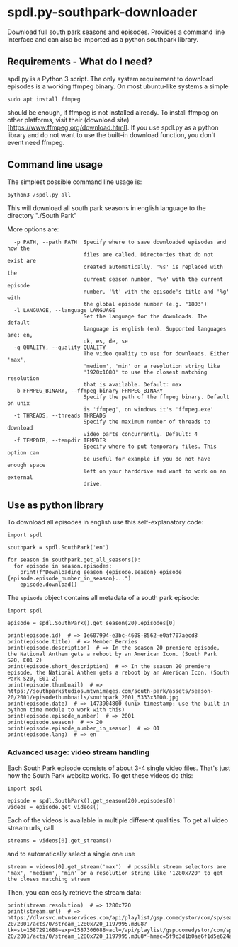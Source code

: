 # spdl.py-southpark-downloader
Download full south park seasons and episodes. Provides a command line interface and can also be imported as a python southpark library.

## Requirements - What do I need?
spdl.py is a Python 3 script. The only system requirement to download episodes is a working ffmpeg binary.
On most ubuntu-like systems a simple

```sudo apt install ffmpeg```

should be enough, if ffmpeg is not installed already. To install ffmpeg on other platforms, visit their (download site)[https://www.ffmpeg.org/download.html].
If you use spdl.py as a python library and do not want to use the built-in download function, you don't event need ffmpeg.

## Command line usage
The simplest possible command line usage is:

```python3 /spdl.py all```

This will download all south park seasons in english language to the directory "./South Park"

More options are:

```
  -p PATH, --path PATH  Specify where to save downloaded episodes and how the
                        files are called. Directories that do not exist are
                        created automatically. '%s' is replaced with the
                        current season number, '%e' with the current episode
                        number, '%t' with the episode's title and '%g' with
                        the global episode number (e.g. "1803")
  -l LANGUAGE, --language LANGUAGE
                        Set the language for the downloads. The default
                        language is english (en). Supported languages are: en,
                        uk, es, de, se
  -q QUALITY, --quality QUALITY
                        The video quality to use for downloads. Either 'max',
                        'medium', 'min' or a resolution string like
                        '1920x1080' to use the closest matching resolution
                        that is available. Default: max
  -b FFMPEG_BINARY, --ffmpeg-binary FFMPEG_BINARY
                        Specify the path of the ffmpeg binary. Default on unix
                        is 'ffmpeg', on windows it's 'ffmpeg.exe'
  -t THREADS, --threads THREADS
                        Specify the maximum number of threads to download
                        video parts concurrently. Default: 4
  -f TEMPDIR, --tempdir TEMPDIR
                        Specify where to put temporary files. This option can
                        be useful for example if you do not have enough space
                        left on your harddrive and want to work on an external
                        drive.
```

## Use as python library
To download all episodes in english use this self-explanatory code:

```
import spdl

southpark = spdl.SouthPark('en')

for season in southpark.get_all_seasons():
  for episode in season.episodes:
    print(f"Downloading season {episode.season} episode {episode.episode_number_in_season}...")
    episode.download()
```

The ```episode``` object contains all metadata of a south park episode:

```
import spdl

episode = spdl.SouthPark().get_season(20).episodes[0]

print(episode.id)  # => 1e607994-e3bc-4608-8562-e0af707aecd8
print(episode.title)  # => Member Berries
print(episode.description)  # => In the season 20 premiere episode, the National Anthem gets a reboot by an American Icon. (South Park S20, E01 2)
print(episode.short_description)  # => In the season 20 premiere episode, the National Anthem gets a reboot by an American Icon. (South Park S20, E01 2)
print(episode.thumbnail)  # => https://southparkstudios.mtvnimages.com/south-park/assets/season-20/2001/episodethumbnails/southpark_2001_5333x3000.jpg
print(episode.date)  # => 1473904800 (unix timestamp; use the built-in python time module to work with this)
print(episode.episode_number)  # => 2001
print(episode.season)  # => 20
print(episode.episode_number_in_season)  # => 01
print(episode.lang)  # => en
```

### Advanced usage: video stream handling
Each South Park episode consists of about 3-4 single video files. That's just how the South Park website works.
To get these videos do this:

```
import spdl

episode = spdl.SouthPark().get_season(20).episodes[0]
videos = episode.get_videos()
```

Each of the videos is available in multiple different qualities. To get all video stream urls, call

```
streams = videos[0].get_streams()
```

and to automatically select a single one use

```
stream = videos[0].get_stream('max')  # possible stream selectors are 'max', 'medium', 'min' or a resolution string like '1280x720' to get the closes matching stream
```

Then, you can easily retrieve the stream data:

```
print(stream.resolution)  # => 1280x720
print(stream.url)  # => https://dlvrsvc.mtvnservices.com/api/playlist/gsp.comedystor/com/sp/season-20/2001/acts/0/stream_1280x720_1197995.m3u8?tk=st=1587291688~exp=1587306088~acl=/api/playlist/gsp.comedystor/com/sp/season-20/2001/acts/0/stream_1280x720_1197995.m3u8*~hmac=5f9c3d1b0ae6f1d5e624a7539d8097876f19ceab7278bf972247803cfa14803a&account=southparkstudios.com&cdn=level3
```
